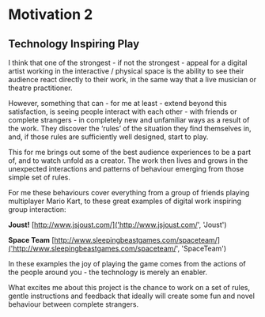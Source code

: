 # Motivation 2
## Technology Inspiring Play
I think that one of the strongest - if not the strongest - appeal for a digital artist working in the interactive / physical space is the ability to see their audience react directly to their work, in the same way that a live musician or theatre practitioner. 

However, something that can - for me at least - extend beyond this satisfaction, is seeing people interact with each other - with friends or complete strangers - in completely new and unfamiliar ways as a result of the work. They discover the ‘rules’ of the situation they find themselves in, and, if those rules are sufficiently well designed, start to play.

This for me brings out some of the best audience experiences to be a part of, and to watch unfold as a creator. The work then lives and grows in the unexpected interactions and patterns of behaviour emerging from those simple set of rules.

For me these behaviours cover everything from a group of friends playing multiplayer Mario Kart, to these great examples of digital work inspiring group interaction:

**Joust!** [http://www.jsjoust.com/]('http://www.jsjoust.com/', 'Joust')

**Space Team** [http://www.sleepingbeastgames.com/spaceteam/]('http://www.sleepingbeastgames.com/spaceteam/', 'SpaceTeam')


In these examples the joy of playing the game comes from the actions of the people around you - the technology is merely an enabler.

What excites me about this project is the chance to work on a set of rules, gentle instructions and feedback that ideally will create some fun and novel behaviour between complete strangers. 
